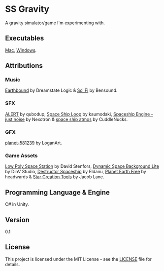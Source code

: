 # SS Gravity
A gravity simulator/game I'm experimenting with.

## Executables
[Mac](https://github.com/tomskarning/ss-gravity/releases/download/0.1/Mac.zip), [Windows](https://github.com/tomskarning/ss-gravity/releases/download/0.1/Windows.zip).


## Attributions

### Music
[Earthbound](http://www.dreamstatelogic.com/downloads.html) by Dreamstate Logic &
[Sci Fi](https://www.bensound.com/royalty-free-music/track/sci-fi) by Bensound.

### SFX
[ALERT](https://freesound.org/people/qubodup/sounds/182724/) by qubodup,
[Space Ship Loop](https://freesound.org/people/kaumodaki/sounds/245773/) by kaumodaki,
[Spaceship Engine - just noise](https://freesound.org/people/Nexotron/sounds/371282/) by Nexotron &
[space ship atmos](https://freesound.org/people/CuddleNucks/sounds/424415/) by CuddleNucks.

### GFX
[planet-581239](https://pixabay.com/illustrations/planet-moon-orbit-solar-system-581239/) by LoganArt.

### Game Assets
[Low Poly Space Station](https://assetstore.unity.com/packages/3d/environments/sci-fi/low-poly-space-station-63555) by David Stenfors,
[Dynamic Space Background Lite](https://assetstore.unity.com/packages/2d/textures-materials/dynamic-space-background-lite-104606) by DinV Studio,
[Destructor Spaceship](https://assetstore.unity.com/packages/3d/vehicles/space/destructor-spaceship-3229) by Eldanu,
[Planet Earth Free](https://assetstore.unity.com/packages/3d/environments/sci-fi/planet-earth-free-23399) by headwards &
[Star Creation Tools](https://assetstore.unity.com/packages/2d/textures-materials/star-creation-tools-80595) by Jacob Lane.

## Programming Language & Engine
C# in Unity.

## Version
0.1

## License

This project is licensed under the MIT License - see the [LICENSE](LICENSE) file for details.


